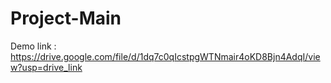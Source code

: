 # Project-Main
Demo link : https://drive.google.com/file/d/1dq7c0qIcstpgWTNmair4oKD8Bjn4AdqI/view?usp=drive_link
